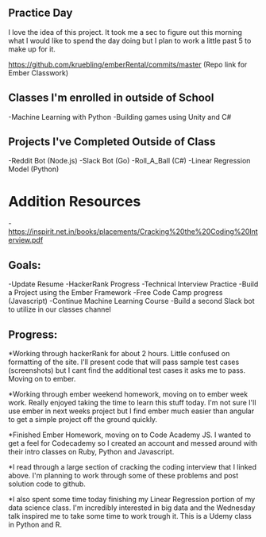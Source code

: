 ## Practice Day

I love the idea of this project. It took me a sec to figure out this morning what I would like to spend the day doing but I plan to work a little past 5 to make up for it.

https://github.com/kruebling/emberRental/commits/master (Repo link for Ember Classwork)

## Classes I'm enrolled in outside of School
-Machine Learning with Python
-Building games using Unity and C#

## Projects I've Completed Outside of Class
-Reddit Bot (Node.js)
-Slack Bot (Go)
-Roll_A_Ball (C#)
-Linear Regression Model (Python)

# Addition Resources
-https://inspirit.net.in/books/placements/Cracking%20the%20Coding%20Interview.pdf

## Goals:
-Update Resume
-HackerRank Progress
-Technical Interview Practice
-Build a Project using the Ember Framework
-Free Code Camp progress (Javascript)
-Continue Machine Learning Course
-Build a second Slack bot to utilize in our classes channel

## Progress:
*Working through hackerRank for about 2 hours. Little confused on formatting of the site. I'll present code that will pass sample test cases (screenshots) but I cant find the additional test cases it asks me to pass. Moving on to ember.

*Working through ember weekend homework, moving on to ember week work. Really enjoyed taking the time to learn this stuff today. I'm not sure I'll use ember in next weeks project but I find ember much easier than angular to get a simple project off the ground quickly.

*Finished Ember Homework, moving on to Code Academy JS. I wanted to get a feel for Codecademy so I created an account and messed around with their intro classes on Ruby, Python and Javascript.

*I read through a large section of cracking the coding interview that I linked above. I'm planning to work through some of these problems and post solution code to github.

*I also spent some time today finishing my Linear Regression portion of my data science class. I'm incredibly interested in big data and the Wednesday talk inspired me to take some time to work trough it. This is a Udemy class in Python and R.
